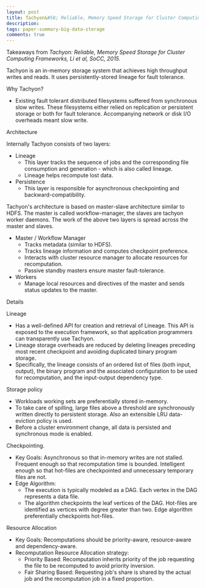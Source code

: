 ```yaml
---
layout: post
title: Tachyon&#58; Reliable, Memory Speed Storage for Cluster Computing Frameworks
description:
tags: paper-summary-big-data-storage
comments: true
---
```


Takeaways from *Tachyon: Reliable, Memory Speed Storage for Cluster Computing Frameworks, Li et al, SoCC, 2015.*

Tachyon is an in-memory storage system that achieves high throughput writes and reads. It uses persistently-stored lineage for fault tolerance. 
 
Why Tachyon?

- Existing fault tolerant distributed filesystems suffered from synchronous slow writes. These filesystems either relied on replication or persistent storage or both for fault tolerance. Accompanying network or disk I/O overheads meant slow write.
 
Architecture

Internally Tachyon consists of two layers:

- Lineage
  - This layer tracks the sequence of jobs and the corresponding file consumption and generation - which is also called lineage.
  - Lineage helps recompute lost data.
- Persistence
  - This layer is responsible for asynchronous checkpointing and backward-compatibility.
 
Tachyon's architecture is based on master-slave architecture similar to HDFS. The master is called workflow-manager, the slaves are tachyon worker daemons. The work of the above two layers is spread across the master and slaves.

- Master / Workflow Manager
  - Tracks metadata (similar to HDFS).
  - Tracks lineage information and computes checkpoint preference.
  - Interacts with cluster resource manager to allocate resources for recomputation.
  - Passive standby masters ensure master fault-tolerance.
- Workers
  - Manage local resources and directives of the master and sends status updates to the master.
 
Details

Lineage

- Has a well-defined API for creation and retrieval of Lineage. This API is exposed to the execution framework, so that application programmers can transparently use Tachyon.
- Lineage storage overheads are reduced by deleting lineages preceding most recent checkpoint and avoiding duplicated binary program storage.
- Specifically, the lineage consists of an ordered list of files (both input, output), the binary program and the associated configuration to be used for recomputation, and the input-output dependency type.
 
Storage policy

- Workloads working sets are preferentially stored in-memory.
- To take care of spilling, large files above a threshold are synchronously written directly to persistent storage. Also an extensible LRU data-eviction policy is used.
- Before a cluster environment change, all data is persisted and synchronous mode is enabled.
 
Checkpointing.

- Key Goals: Asynchronous so that in-memory writes are not stalled. Frequent enough so that recomputation time is bounded. Intelligent enough so that hot-files are checkpointed and unnecessary temporary files are not.
- Edge Algorithm:
  - The execution is typically modeled as a DAG. Each vertex in the DAG represents a data file.
  - The algorithm checkpoints the leaf vertices of the DAG. Hot-files are identified as vertices with degree greater than two. Edge algorithm preferentially checkpoints hot-files.
 
Resource Allocation

- Key Goals: Recomputations should be priority-aware, resource-aware and dependency-aware.
- Recomputation Resource Allocation strategy:
  - Priority Based: Recomputation inherits priority of the job requesting the file to be recomputed to avoid priority inversion.
  - Fair Sharing Based: Requesting job's share is shared by the actual job and the recomputation job in a fixed proportion.
